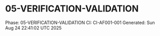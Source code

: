 # 05-VERIFICATION-VALIDATION
Phase: 05-VERIFICATION-VALIDATION
CI: CI-AF001-001
Generated: Sun Aug 24 22:41:02 UTC 2025
